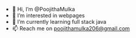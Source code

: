- 👋 Hi, I’m @PoojithaMulka
- 👀 I’m interested in webpages
- 🌱 I’m currently learning full stack java
- 📫 Reach me on poojithamulka206@gmail.com

<!---
PoojithaMulka/PoojithaMulka is a ✨ special ✨ repository because its `README.md` (this file) appears on your GitHub profile.
You can click the Preview link to take a look at your changes.
--->
